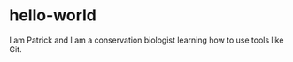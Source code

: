 # hello-world

I am Patrick and I am a conservation biologist learning how to use tools like Git. 


